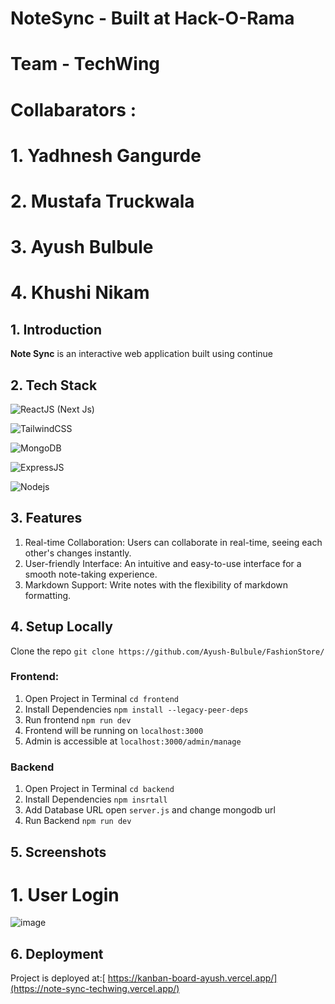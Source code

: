 # NoteSync - Built at Hack-O-Rama 
# Team - TechWing
# Collabarators :
  #  1. Yadhnesh Gangurde
  #  2. Mustafa Truckwala
  #  3. Ayush Bulbule
  #  4. Khushi Nikam

## 1. Introduction

**Note Sync** is an interactive web application built using continue

## 2. Tech Stack
![ReactJS](https://img.shields.io/badge/React-20232A?style=for-the-badge&logo=react&logoColor=61DAFB) (Next Js)

![TailwindCSS](https://img.shields.io/badge/Tailwind_CSS-38B2AC?style=for-the-badge&logo=tailwind-css&logoColor=white)

![MongoDB](https://img.shields.io/badge/MongoDB-4EA94B?style=for-the-badge&logo=mongodb&logoColor=white) 

![ExpressJS](https://img.shields.io/badge/Express.js-404D59?style=for-the-badge) 

![Nodejs](https://img.shields.io/badge/Node.js-43853D?style=for-the-badge&logo=node.js&logoColor=white)

## 3. Features

1. Real-time Collaboration: Users can collaborate in real-time, seeing each other's changes instantly.
2. User-friendly Interface: An intuitive and easy-to-use interface for a smooth note-taking experience.
3. Markdown Support: Write notes with the flexibility of markdown formatting.
## 4. Setup Locally

Clone the repo `git clone https://github.com/Ayush-Bulbule/FashionStore/`
### Frontend:
1. Open Project in Terminal `cd frontend`
2. Install Dependencies `npm install --legacy-peer-deps`
3. Run frontend `npm run dev`
4. Frontend will be running on `localhost:3000`
5. Admin is accessible at `localhost:3000/admin/manage`

### Backend
1. Open Project in Terminal `cd backend`
2. Install Dependencies `npm insrtall`
3. Add Database URL open `server.js` and change mongodb url
4. Run Backend `npm run dev`



## 5. Screenshots

   # 1. User Login

   ![image](https://github.com/Ayush-Bulbule/Hack-O-Rama/assets/111428696/6b1e1a39-dcd4-4292-9b20-0ef74c54bc22)



## 6. Deployment
Project is deployed at:[ https://kanban-board-ayush.vercel.app/](https://note-sync-techwing.vercel.app/) 
